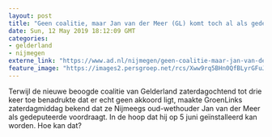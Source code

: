 ```yaml
---
layout: post
title: "Geen coalitie, maar Jan van der Meer (GL) komt toch al als gedeputeerde: hoe zit dat?"
date: Sun, 12 May 2019 18:12:09 GMT
categories: 
- gelderland 
- nijmegen 
externe_link: "https://www.ad.nl/nijmegen/geen-coalitie-maar-jan-van-der-meer-gl-komt-toch-al-als-gedeputeerde-hoe-zit-dat~a0fc2f55/"
feature_image: "https://images2.persgroep.net/rcs/Xww9rq5BHn0QfBLyrGFuJHFAAtU/diocontent/101818803/_fitwidth/400/?appId=21791a8992982cd8da851550a453bd7f&quality=0.7"
---
```


Terwijl de nieuwe beoogde coalitie van Gelderland zaterdagochtend tot drie keer toe benadrukte dat er echt geen akkoord ligt, maakte GroenLinks zaterdagmiddag bekend dat ze Nijmeegs oud-wethouder Jan van der Meer als gedeputeerde voordraagt. In de hoop dat hij op 5 juni geïnstalleerd kan worden. Hoe kan dat?
